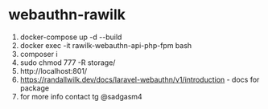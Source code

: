 # webauthn-rawilk
1. docker-compose up -d --build
2. docker exec -it rawilk-webauthn-api-php-fpm bash
3. composer i
4. sudo chmod 777 -R storage/
5. http://localhost:801/
6. https://randallwilk.dev/docs/laravel-webauthn/v1/introduction - docs for package
7. for more info contact tg @sadgasm4